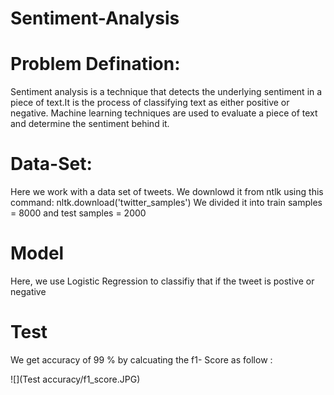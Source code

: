 # Sentiment-Analysis

# Problem Defination:
Sentiment analysis is a technique that detects the underlying sentiment in a piece of text.It is the process of classifying text as either positive or negative. Machine learning techniques are used to evaluate a piece of text and determine the sentiment behind it.

# Data-Set:

Here we work with a data set of tweets. 
We downlowd it from ntlk using this command:  nltk.download('twitter_samples')
We divided it into train samples = 8000 and test samples = 2000   

# Model

Here, we use Logistic Regression to classifiy that if the tweet is postive or negative 

# Test

We get accuracy of 99 % by calcuating the f1- Score as follow :

![](Test accuracy/f1_score.JPG)


